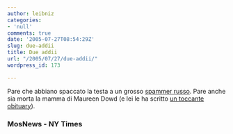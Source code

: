 ```yaml
---
author: leibniz
categories:
- 'null'
comments: true
date: '2005-07-27T08:54:29Z'
slug: due-addii
title: Due addii
url: "/2005/07/27/due-addii/"
wordpress_id: 173

---
```

Pare che abbiano spaccato la testa a un grosso [spammer russo](http://mosnews.com/news/2005/07/25/spammerdead.shtml). Pare anche sia morta la mamma di Maureen Dowd (e lei le ha scritto [un toccante obituary](http://www.nytimes.com/2005/07/24/weekinreview/24dowd.html?ei=5090&en=6242969469862e90&ex=1279857600&adxnnl=1&partner=rssuserland&emc=rss&pagewanted=print&adxnnlx=1122453756-5zDzxgbkDpWmsYPM2flzew)).  



### MosNews - NY Times
